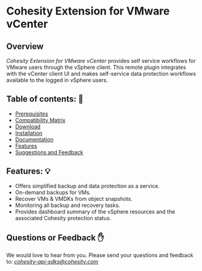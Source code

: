 Cohesity Extension for VMware vCenter
=================

## Overview

*Cohesity Extension for VMware vCenter* provides self service workflows for VMware users through the vSphere client. This remote plugin integrates with the vCenter client UI and makes self-service data protection workflows available to the logged in vSphere users.

## Table of contents: :scroll:

 - [Prerequisites](#)
 - [Compatibility Matrix](#)
 - [Download](https://github.com/cohesity/cohesity-vc-plugin/releases)
 - [Installation](#)
 - [Documentation](#)
 - [Features](#features)
 - [Suggestions and Feedback](#suggest)

## <a name="features"></a> Features: :bulb:
- Offers simplified backup and data protection as a service.
- On-demand backups for VMs.
- Recover VMs & VMDKs from object snapshots.
- Monitoring all backup and recovery tasks.
- Provides dashboard summary of the vSphere resources and the associated Cohesity protection status.

## <a name ="suggest"></a> Questions or Feedback :raised_hand:

We would love to hear from you. Please send your questions and feedback to: *cohesity-api-sdks@cohesity.com*

